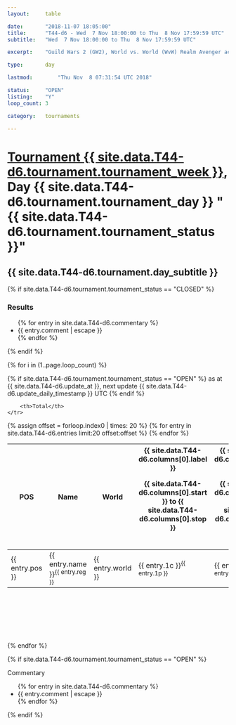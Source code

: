 ```yaml
---
layout: 	table

date: 		"2018-11-07 18:05:00"
title: 		"T44-d6 - Wed  7 Nov 18:00:00 to Thu  8 Nov 17:59:59 UTC"
subtitle: 	"Wed  7 Nov 18:00:00 to Thu  8 Nov 17:59:59 UTC"

excerpt:    "Guild Wars 2 (GW2), World vs. World (WvW) Realm Avenger achivement Tournament. \"Every Kill Counts\""

type:       day

lastmod: 		"Thu Nov  8 07:31:54 UTC 2018"

status:     "OPEN"
listing:    "Y"
loop_count: 3

category: 	tournaments

---
```

<div class="table_header">
    <h1><a href="{{ site.data.T44-d6.tournament.week_url }}">Tournament {{ site.data.T44-d6.tournament.tournament_week }}</a>, Day {{ site.data.T44-d6.tournament.tournament_day }} "{{ site.data.T44-d6.tournament.tournament_status }}"</h1>
    <h2>{{ site.data.T44-d6.tournament.day_subtitle }}</h2> 
</div>

{% if site.data.T44-d6.tournament.tournament_status == "CLOSED" %} 
<div class="commentary">
  <h3>Results</h3>
  <ul>
    {% for entry in site.data.T44-d6.commentary %}
    <li class="commentary_list">{{ entry.comment | escape }}</li>
    {% endfor %}
  </ul>
</div>
{% endif %}


{% for i in (1..page.loop_count) %}

{% if site.data.T44-d6.tournament.tournament_status == "OPEN" %} 
<span class="table_nextupdate">as at {{ site.data.T44-d6.update_at }}, next update {{ site.data.T44-d6.update_daily_timestamp }} UTC</span> 
{% endif %}

<table class="day_table">
  <colgroup>
    <col style="width:18px">
    <col style="width:55px">
    <col style="width:55px">
    <col style="width:12px">
    <col style="width:12px">
    <col style="width:12px">
    <col style="width:12px">
    <col style="width:12px">
    <col style="width:12px">
    <col style="width:12px">
    <col style="width:12px">
    <col style="width:12px">
    <col style="width:12px">
    <col style="width:12px">
    <col style="width:12px">
    <col style="width:12px">
    <col style="width:12px">
    <col style="width:12px">
    <col style="width:12px">
    <col style="width:12px">
    <col style="width:12px">
    <col style="width:12px">
    <col style="width:12px">
    <col style="width:12px">
    <col style="width:12px">
    <col style="width:12px">
    <col style="width:12px">
    <col style="width:18px">
  </colgroup>  
  <thead>
    <tr>
        <th>POS</th>
        <th class="AlignLeft">Name</th>
        <th class="AlignLeft">World</th>

<th><div class="label">{{ site.data.T44-d6.columns[0].label }}<p class="onhover">{{ site.data.T44-d6.columns[0].start }} to {{ site.data.T44-d6.columns[0].stop }}</p></div>​</th>
<th><div class="label">{{ site.data.T44-d6.columns[1].label }}<p class="onhover">{{ site.data.T44-d6.columns[1].start }} to {{ site.data.T44-d6.columns[1].stop }}</p></div>​</th>
<th><div class="label">{{ site.data.T44-d6.columns[2].label }}<p class="onhover">{{ site.data.T44-d6.columns[2].start }} to {{ site.data.T44-d6.columns[2].stop }}</p></div>​</th>
<th><div class="label">{{ site.data.T44-d6.columns[3].label }}<p class="onhover">{{ site.data.T44-d6.columns[3].start }} to {{ site.data.T44-d6.columns[3].stop }}</p></div>​</th>
<th><div class="label">{{ site.data.T44-d6.columns[4].label }}<p class="onhover">{{ site.data.T44-d6.columns[4].start }} to {{ site.data.T44-d6.columns[4].stop }}</p></div>​</th>
<th><div class="label">{{ site.data.T44-d6.columns[5].label }}<p class="onhover">{{ site.data.T44-d6.columns[5].start }} to {{ site.data.T44-d6.columns[5].stop }}</p></div>​</th>
<th><div class="label">{{ site.data.T44-d6.columns[6].label }}<p class="onhover">{{ site.data.T44-d6.columns[6].start }} to {{ site.data.T44-d6.columns[6].stop }}</p></div>​</th>
<th><div class="label">{{ site.data.T44-d6.columns[7].label }}<p class="onhover">{{ site.data.T44-d6.columns[7].start }} to {{ site.data.T44-d6.columns[7].stop }}</p></div>​</th>
<th><div class="label">{{ site.data.T44-d6.columns[8].label }}<p class="onhover">{{ site.data.T44-d6.columns[8].start }} to {{ site.data.T44-d6.columns[8].stop }}</p></div>​</th>
<th><div class="label">{{ site.data.T44-d6.columns[9].label }}<p class="onhover">{{ site.data.T44-d6.columns[9].start }} to {{ site.data.T44-d6.columns[9].stop }}</p></div>​</th>
<th><div class="label">{{ site.data.T44-d6.columns[10].label }}<p class="onhover">{{ site.data.T44-d6.columns[10].start }} to {{ site.data.T44-d6.columns[10].stop }}</p></div>​</th>

<th><div class="label">{{ site.data.T44-d6.columns[11].label }}<p class="onhover">{{ site.data.T44-d6.columns[11].start }} to {{ site.data.T44-d6.columns[11].stop }}</p></div>​</th>
<th><div class="label">{{ site.data.T44-d6.columns[12].label }}<p class="onhover">{{ site.data.T44-d6.columns[12].start }} to {{ site.data.T44-d6.columns[12].stop }}</p></div>​</th>
<th><div class="label">{{ site.data.T44-d6.columns[13].label }}<p class="onhover">{{ site.data.T44-d6.columns[13].start }} to {{ site.data.T44-d6.columns[13].stop }}</p></div>​</th>
<th><div class="label">{{ site.data.T44-d6.columns[14].label }}<p class="onhover">{{ site.data.T44-d6.columns[14].start }} to {{ site.data.T44-d6.columns[14].stop }}</p></div>​</th>
<th><div class="label">{{ site.data.T44-d6.columns[15].label }}<p class="onhover">{{ site.data.T44-d6.columns[15].start }} to {{ site.data.T44-d6.columns[15].stop }}</p></div>​</th>
<th><div class="label">{{ site.data.T44-d6.columns[16].label }}<p class="onhover">{{ site.data.T44-d6.columns[16].start }} to {{ site.data.T44-d6.columns[16].stop }}</p></div>​</th>
<th><div class="label">{{ site.data.T44-d6.columns[17].label }}<p class="onhover">{{ site.data.T44-d6.columns[17].start }} to {{ site.data.T44-d6.columns[17].stop }}</p></div>​</th>
<th><div class="label">{{ site.data.T44-d6.columns[18].label }}<p class="onhover">{{ site.data.T44-d6.columns[18].start }} to {{ site.data.T44-d6.columns[18].stop }}</p></div>​</th>
<th><div class="label">{{ site.data.T44-d6.columns[19].label }}<p class="onhover">{{ site.data.T44-d6.columns[19].start }} to {{ site.data.T44-d6.columns[19].stop }}</p></div>​</th>
<th><div class="label">{{ site.data.T44-d6.columns[20].label }}<p class="onhover">{{ site.data.T44-d6.columns[20].start }} to {{ site.data.T44-d6.columns[20].stop }}</p></div>​</th>

<th><div class="label">{{ site.data.T44-d6.columns[21].label }}<p class="onhover">{{ site.data.T44-d6.columns[21].start }} to {{ site.data.T44-d6.columns[21].stop }}</p></div>​</th>
<th><div class="label">{{ site.data.T44-d6.columns[22].label }}<p class="onhover">{{ site.data.T44-d6.columns[22].start }} to {{ site.data.T44-d6.columns[22].stop }}</p></div>​</th>
<th><div class="label">{{ site.data.T44-d6.columns[23].label }}<p class="onhover">{{ site.data.T44-d6.columns[23].start }} to {{ site.data.T44-d6.columns[23].stop }}</p></div>​</th>

        <th>Total</th>
    </tr>
  </thead>
  {% assign offset = forloop.index0 | times: 20 %}
<tbody>
{% for entry in site.data.T44-d6.entries limit:20 offset:offset %}
  <tr>
    <td class="pl{{ entry.pos }}">{{ entry.pos }}</td>
    <td class="AlignLeft">{{ entry.name }}<sup>{{ entry.reg }}</sup></td>
    <td class="AlignLeft">{{ entry.world }}</td>
    <td class="pl{{ entry.1p }}">{{ entry.1c }}<sup>{{ entry.1p }}</sup></td>
    <td class="pl{{ entry.2p }}">{{ entry.2c }}<sup>{{ entry.2p }}</sup></td>
    <td class="pl{{ entry.3p }}">{{ entry.3c }}<sup>{{ entry.3p }}</sup></td>
    <td class="pl{{ entry.4p }}">{{ entry.4c }}<sup>{{ entry.4p }}</sup></td>
    <td class="pl{{ entry.5p }}">{{ entry.5c }}<sup>{{ entry.5p }}</sup></td>
    <td class="pl{{ entry.6p }}">{{ entry.6c }}<sup>{{ entry.6p }}</sup></td>
    <td class="pl{{ entry.7p }}">{{ entry.7c }}<sup>{{ entry.7p }}</sup></td>
    <td class="pl{{ entry.8p }}">{{ entry.8c }}<sup>{{ entry.8p }}</sup></td>
    <td class="pl{{ entry.9p }}">{{ entry.9c }}<sup>{{ entry.9p }}</sup></td>
    <td class="pl{{ entry.10p }}">{{ entry.10c }}<sup>{{ entry.10p }}</sup></td>
    <td class="pl{{ entry.11p }}">{{ entry.11c }}<sup>{{ entry.11p }}</sup></td>
    <td class="pl{{ entry.12p }}">{{ entry.12c }}<sup>{{ entry.12p }}</sup></td>
    <td class="pl{{ entry.13p }}">{{ entry.13c }}<sup>{{ entry.13p }}</sup></td>
    <td class="pl{{ entry.14p }}">{{ entry.14c }}<sup>{{ entry.14p }}</sup></td>
    <td class="pl{{ entry.15p }}">{{ entry.15c }}<sup>{{ entry.15p }}</sup></td>
    <td class="pl{{ entry.16p }}">{{ entry.16c }}<sup>{{ entry.16p }}</sup></td>
    <td class="pl{{ entry.17p }}">{{ entry.17c }}<sup>{{ entry.17p }}</sup></td>
    <td class="pl{{ entry.18p }}">{{ entry.18c }}<sup>{{ entry.18p }}</sup></td>
    <td class="pl{{ entry.19p }}">{{ entry.19c }}<sup>{{ entry.19p }}</sup></td>
    <td class="pl{{ entry.20p }}">{{ entry.20c }}<sup>{{ entry.20p }}</sup></td>
    <td class="pl{{ entry.21p }}">{{ entry.21c }}<sup>{{ entry.21p }}</sup></td>
    <td class="pl{{ entry.22p }}">{{ entry.22c }}<sup>{{ entry.22p }}</sup></td>
    <td class="pl{{ entry.23p }}">{{ entry.23c }}<sup>{{ entry.23p }}</sup></td>
    <td class="pl{{ entry.24p }}">{{ entry.24c }}<sup>{{ entry.24p }}</sup></td>
    <td>{{ entry.total }}</td>
  </tr>
{% endfor %}  
</tbody>
</table>
<div class="leaderboard">
  <script async src="//pagead2.googlesyndication.com/pagead/js/adsbygoogle.js"></script>
  <!-- 728x90 -->
  <ins class="adsbygoogle"
       style="display:inline-block;width:728px;height:90px"
       data-ad-client="ca-pub-3274917281288240"
       data-ad-slot="3870538733"></ins>
  <script>
  (adsbygoogle = window.adsbygoogle || []).push({});
  </script>    
</div>
<br />
{% endfor %}

{% if site.data.T44-d6.tournament.tournament_status == "OPEN" %} 
<div class="commentary">
  <span class="commentary_title">Commentary</span>
  <ul>
    {% for entry in site.data.T44-d6.commentary %}
    <li class="commentary_list">{{ entry.comment | escape }}</li>
    {% endfor %}
  </ul>
</div>
{% endif %}


